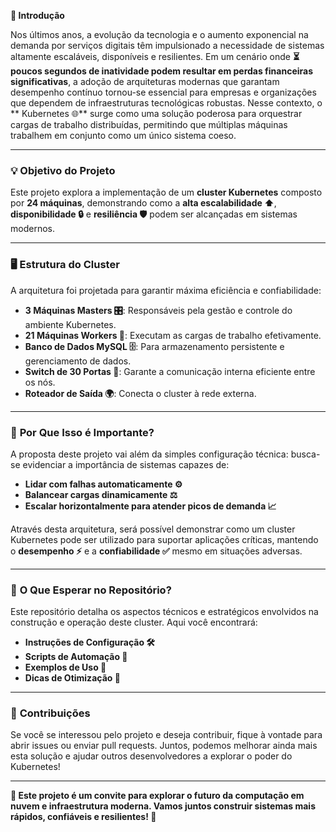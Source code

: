 **🚀 Introdução**

Nos últimos anos, a evolução da tecnologia e o aumento exponencial na demanda por serviços digitais têm impulsionado a necessidade de sistemas altamente escaláveis, disponíveis e resilientes. Em um cenário onde **⏳ poucos segundos de inatividade podem resultar em perdas financeiras significativas**, a adoção de arquiteturas modernas que garantam desempenho contínuo tornou-se essencial para empresas e organizações que dependem de infraestruturas tecnológicas robustas. Nesse contexto, o ** Kubernetes 🌐** surge como uma solução poderosa para orquestrar cargas de trabalho distribuídas, permitindo que múltiplas máquinas trabalhem em conjunto como um único sistema coeso.

---

### 💡 **Objetivo do Projeto**

Este projeto explora a implementação de um **cluster Kubernetes** composto por **24 máquinas**, demonstrando como a **alta escalabilidade ⬆️**, **disponibilidade 🔒** e **resiliência 🛡️** podem ser alcançadas em sistemas modernos. 

---

### 🖥️ **Estrutura do Cluster**

A arquitetura foi projetada para garantir máxima eficiência e confiabilidade:

- **3 Máquinas Masters 🎛️**: Responsáveis pela gestão e controle do ambiente Kubernetes.
- **21 Máquinas Workers 💪**: Executam as cargas de trabalho efetivamente.
- **Banco de Dados MySQL 🗄️**: Para armazenamento persistente e gerenciamento de dados.
- **Switch de 30 Portas 🔌**: Garante a comunicação interna eficiente entre os nós.
- **Roteador de Saída 🌍**: Conecta o cluster à rede externa.

---

### 🎯 **Por Que Isso é Importante?**

A proposta deste projeto vai além da simples configuração técnica: busca-se evidenciar a importância de sistemas capazes de:

- **Lidar com falhas automaticamente ⚙️**
- **Balancear cargas dinamicamente ⚖️**
- **Escalar horizontalmente para atender picos de demanda 📈**

Através desta arquitetura, será possível demonstrar como um cluster Kubernetes pode ser utilizado para suportar aplicações críticas, mantendo o **desempenho ⚡** e a **confiabilidade ✅** mesmo em situações adversas.

---

### 📂 **O Que Esperar no Repositório?**

Este repositório detalha os aspectos técnicos e estratégicos envolvidos na construção e operação deste cluster. Aqui você encontrará:

- **Instruções de Configuração 🛠️**
- **Scripts de Automação 🤖**
- **Exemplos de Uso 🧩**
- **Dicas de Otimização 🚀**

---

### 🤝 **Contribuições**

Se você se interessou pelo projeto e deseja contribuir, fique à vontade para abrir issues ou enviar pull requests. Juntos, podemos melhorar ainda mais esta solução e ajudar outros desenvolvedores a explorar o poder do Kubernetes!

---

**🌟 Este projeto é um convite para explorar o futuro da computação em nuvem e infraestrutura moderna. Vamos juntos construir sistemas mais rápidos, confiáveis e resilientes! 🌟**
